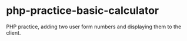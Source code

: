 # php-practice-basic-calculator
PHP practice, adding two user form numbers and displaying them to the client.
